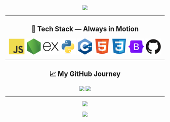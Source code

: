 <!-- 🌠 Typing Header -->
<p align="center">
  <img src="https://readme-typing-svg.demolab.com?font=Orbitron&size=36&duration=3000&pause=1000&color=00FFE7&center=true&vCenter=true&width=1000&lines=Hey+I'm+SiaPlay+🌌;Building+Futuristic+Experiences+🚀;Edge+AI+%7C+ML+%7C+Backend+Wizardry+⚙️" />
</p>

---

<!-- 🪄 Animated Floating Logos (GIF Simulation) -->
<h2 align="center">🚀 Tech Stack — Always in Motion</h2>
<p align="center">
  <img src="https://github.com/devicons/devicon/blob/master/icons/javascript/javascript-original.svg" width="50px">
  <img src="https://github.com/devicons/devicon/blob/master/icons/nodejs/nodejs-original.svg" width="50px">
  <img src="https://github.com/devicons/devicon/blob/master/icons/express/express-original.svg" width="50px">
  <img src="https://github.com/devicons/devicon/blob/master/icons/python/python-original.svg" width="50px">
  <img src="https://github.com/devicons/devicon/blob/master/icons/cplusplus/cplusplus-original.svg" width="50px">
  <img src="https://github.com/devicons/devicon/blob/master/icons/html5/html5-original.svg" width="50px">
  <img src="https://github.com/devicons/devicon/blob/master/icons/css3/css3-original.svg" width="50px">
  <img src="https://github.com/devicons/devicon/blob/master/icons/bootstrap/bootstrap-original.svg" width="50px">
  <img src="https://github.com/devicons/devicon/blob/master/icons/github/github-original.svg" width="50px">
</p>

---

<!-- 🌀 Simulated Animated Stat Blocks -->
<h2 align="center">📈 My GitHub Journey</h2>
<p align="center">
  <img src="https://github-readme-stats.vercel.app/api?username=siaplay&show_icons=true&theme=radical&border_radius=15&title_color=00FFE0&icon_color=FF5DE7" width="48%" />
  <img src="https://github-readme-streak-stats.herokuapp.com?user=siaplay&theme=radical&ring=00ffe0&fire=ff69b4" width="48%" />
</p>

---

<!-- ✨ Futuristic Quote Typing -->
<p align="center">
  <img src="https://readme-typing-svg.demolab.com?font=Fira+Code&size=22&pause=1000&color=F0FF00&center=true&vCenter=true&width=800&lines=Create.+Break.+Repeat.;Code+is+my+canvas+🎨;Explore.+Experiment.+Evolve." />
</p>

<!-- 🌊 Ending Capsule Banner -->
<p align="center">
  <img src="https://capsule-render.vercel.app/api?type=waving&height=120&color=0fffd9&section=footer"/>
</p>
